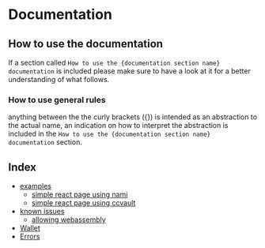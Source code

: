 # Documentation

## How to use the documentation

If a section called ```How to use the {documentation section name} documentation``` is included please make sure to have a look at it for a better understanding of what follows.

### How to use general rules

anything between the the curly brackets ({}) is intended as an abstraction to the actual name, an indication on how to interpret the abstraction is included in the ```How to use the {documentation section name} documentation``` section.

## Index
- [examples](https://github.com/HarmonicPool/cardano-wallet-interface/tree/main/documentation/examples)
    - [simple react page using nami](https://github.com/HarmonicPool/cardano-wallet-interface/blob/main/documentation/examples/SimpleReactPage_Nami.js)
    - [simple react page using ccvault](https://github.com/HarmonicPool/cardano-wallet-interface/blob/main/documentation/examples/SimpleReactPage_CCVault.js)
- [known issues](https://github.com/HarmonicPool/cardano-wallet-interface/tree/main/documentation/known_issues)
    - [allowing webassembly](https://github.com/HarmonicPool/cardano-wallet-interface/blob/main/documentation/known_issues/allowing_webassembly.md)
- [Wallet](https://github.com/HarmonicPool/cardano-wallet-interface/blob/main/documentation/Wallet.md)
- [Errors](https://github.com/HarmonicPool/cardano-wallet-interface/blob/main/documentation/errors.md)
